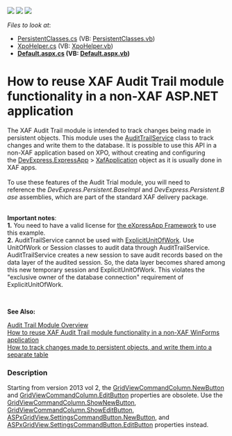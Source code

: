 <!-- default badges list -->
![](https://img.shields.io/endpoint?url=https://codecentral.devexpress.com/api/v1/VersionRange/128586192/13.2.5%2B)
[![](https://img.shields.io/badge/Open_in_DevExpress_Support_Center-FF7200?style=flat-square&logo=DevExpress&logoColor=white)](https://supportcenter.devexpress.com/ticket/details/E2707)
[![](https://img.shields.io/badge/📖_How_to_use_DevExpress_Examples-e9f6fc?style=flat-square)](https://docs.devexpress.com/GeneralInformation/403183)
<!-- default badges end -->
<!-- default file list -->
*Files to look at*:

* [PersistentClasses.cs](./CS/WebSite/App_Code/PersistentClasses.cs) (VB: [PersistentClasses.vb](./VB/WebSite/App_Code/PersistentClasses.vb))
* [XpoHelper.cs](./CS/WebSite/App_Code/XpoHelper.cs) (VB: [XpoHelper.vb](./VB/WebSite/App_Code/XpoHelper.vb))
* **[Default.aspx.cs](./CS/WebSite/Default.aspx.cs) (VB: [Default.aspx.vb](./VB/WebSite/Default.aspx.vb))**
<!-- default file list end -->
# How to reuse XAF Audit Trail module functionality in a non-XAF ASP.NET application


<p>The XAF Audit Trail module is intended to track changes being made in persistent objects. This module uses the <a href="https://search.devexpress.com/?q=AuditTrailService&f=70&m=Documentation">AuditTrailService</a> class to track changes and write them to the database. It is possible to use this API in a non-XAF application based on XPO, without creating and configuring the <a href="https://documentation.devexpress.com/eXpressAppFramework/DevExpress.ExpressApp.namespace">DevExpress.ExpressApp</a> > <a href="https://documentation.devexpress.com/eXpressAppFramework/DevExpress.ExpressApp.XafApplication.class">XafApplication</a> object as it is usually done in XAF apps. <br><br>To use these features of the Audit Trial module, you will need to reference the <em>DevExpress.Persistent.BaseImpl</em> and <em>DevExpress.Persistent.Base</em> assemblies, which are part of the standard XAF delivery package. <br><br></p>
<p><strong>Important notes</strong>: <br><strong>1.</strong> You need to have a valid license for <a href="https://www.devexpress.com/xaf">the eXpressApp Framework</a> to use this example.<br><strong>2.</strong> AuditTrailService cannot be used with <a href="https://documentation.devexpress.com/CoreLibraries/CustomDocument8921.aspx">ExplicitUnitOfWork</a>. Use UnitOfWork or Session classes to audit data through AuditTrailService. AuditTrailService creates a new session to save audit records based on the data layer of the audited session. So, the data layer becomes shared among this new temporary session and ExplicitUnitOfWork. This violates the "exclusive owner of the database connection" requirement of ExplicitUnitOfWork.</p>
<p> </p>
<p><strong>See Also:</strong></p>
<p><a href="http://documentation.devexpress.com/#Xaf/CustomDocument2782">Audit Trail Module Overview</a><br><a href="https://www.devexpress.com/Support/Center/p/E2274">How to reuse XAF Audit Trail module functionality in a non-XAF WinForms application</a><br><a href="https://www.devexpress.com/Support/Center/p/E2419">How to track changes made to persistent objects, and write them into a separate table</a></p>


<h3>Description</h3>

Starting from version 2013 vol 2, the <a href="https://documentation.devexpress.com/#AspNet/DevExpressWebGridViewCommandColumn_NewButtontopic">GridViewCommandColumn.NewButton</a> and <a href="https://documentation.devexpress.com/#AspNet/DevExpressWebGridViewCommandColumn_EditButtontopic">GridViewCommandColumn.EditButton</a> properties are obsolete. Use the <a href="https://documentation.devexpress.com/#AspNet/DevExpressWebGridViewCommandColumn_ShowNewButtontopic">GridViewCommandColumn.ShowNewButton</a>, <a href="https://documentation.devexpress.com/#AspNet/DevExpressWebGridViewCommandColumn_ShowEditButtontopic">GridViewCommandColumn.ShowEditButton</a>, <a href="https://documentation.devexpress.com/#AspNet/DevExpressWebASPxGridViewCommandButtonSettings_NewButtontopic">ASPxGridView.SettingsCommandButton.NewButton</a>, and <a href="https://documentation.devexpress.com/#AspNet/DevExpressWebASPxGridViewCommandButtonSettings_EditButtontopic">ASPxGridView.SettingsCommandButton.EditButton</a> properties instead.

<br/>


